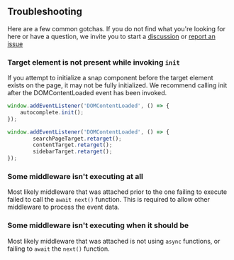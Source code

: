 ## Troubleshooting

Here are a few common gotchas. If you do not find what you're looking for here or have a question, we invite you to start a [discussion](https://github.com/searchspring/snap/discussions) or [report an issue](https://github.com/searchspring/snap/issues)

### Target element is not present while invoking `init`
If you attempt to initialize a snap component before the target element exists on the page, it may not be fully initialized. We recommend calling init after the DOMContentLoaded event has been invoked. 

```typescript
window.addEventListener('DOMContentLoaded', () => {
	autocomplete.init();
});

window.addEventListener('DOMContentLoaded', () => {
		searchPageTarget.retarget();
		contentTarget.retarget();
		sidebarTarget.retarget();
});
```

### Some middleware isn't executing at all
Most likely middleware that was attached prior to the one failing to execute failed to call the `await next()` function. This is required to allow other middleware to process the event data.

### Some middleware isn't executing when it should be
Most likely middleware that was attached is not using `async` functions, or failing to `await` the `next()` function.